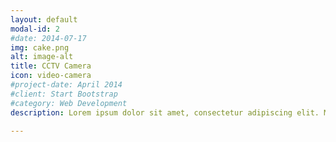```yaml
---
layout: default
modal-id: 2
#date: 2014-07-17
img: cake.png
alt: image-alt
title: CCTV Camera
icon: video-camera
#project-date: April 2014
#client: Start Bootstrap
#category: Web Development
description: Lorem ipsum dolor sit amet, consectetur adipiscing elit. Morbi maximus blandit fermentum.

---
```

